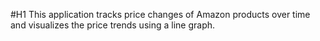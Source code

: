 #H1 This application tracks price changes of Amazon products over time and visualizes the price trends using a line graph.
